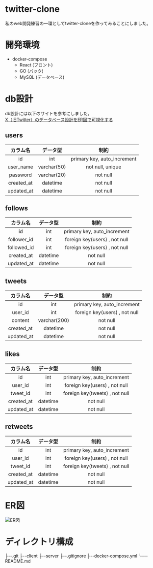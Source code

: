 # twitter-clone
私のweb開発練習の一環としてtwitter-cloneを作ってみることにしました。

# 開発環境
- docker-compose
  - React (フロント)
  - GO (バック) 
  - MySQL (データベース)

# db設計
db設計には以下のサイトを参考にしました。
<br>
[X（旧Twitter）のデータベース設計をER図で可視化する](https://qiita.com/at-sacai/items/6ec62eac0b823da9aa9f#3-%E3%83%86%E3%83%BC%E3%83%96%E3%83%AB%E3%81%AE%E8%A9%B3%E7%B4%B0%E8%A8%AD%E8%A8%88)

## users
| カラム名 | データ型 | 制約 |
| :---: | :---: | :---: |
| id | int | primary key, auto_increment |
| user_name | varchar(50) | not null, unique |
| password | varchar(20) | not null |
| created_at | datetime | not null |
| updated_at | datetime | not null |

## follows
| カラム名 | データ型 | 制約 |
| :---: | :---: | :---: |
| id | int | primary key, auto_increment |
| follower_id | int | foreign key(users) , not null |
| followed_id | int | foreign key(users) , not null |
| created_at | datetime | not null |
| updated_at | datetime | not null |

## tweets
| カラム名 | データ型 | 制約 |
| :---: | :---: | :---: |
| id | int | primary key, auto_increment |
| user_id | int | foreign key(users) , not null |
| content | varchar(200) | not null |
| created_at | datetime | not null |
| updated_at | datetime | not null |

## likes
| カラム名 | データ型 | 制約 |
| :---: | :---: | :---: |
| id | int | primary key, auto_increment |
| user_id | int | foreign key(users) , not null |
| tweet_id | int | foreign key(tweets) , not null |
| created_at | datetime | not null |
| updated_at | datetime | not null |

## retweets
| カラム名 | データ型 | 制約 |
| :---: | :---: | :---: |
| id | int | primary key, auto_increment |
| user_id | int | foreign key(users) , not null |
| tweet_id | int | foreign key(tweets) , not null |
| created_at | datetime | not null |
| updated_at | datetime | not null |

# ER図
![ER図](https://github.com/user-attachments/assets/93e81d86-3745-48db-901a-749ec767059d)


# ディレクトリ構成
├--.git
├--client
├--server
├--.gitignore
├--docker-compose.yml
└── README.md


